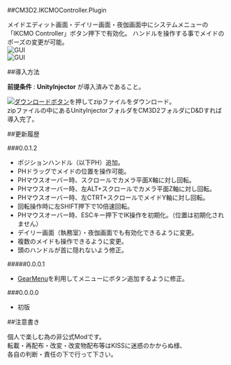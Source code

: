 ##CM3D2.IKCMOController.Plugin

メイドエディット画面・デイリー画面・夜伽画面中にシステムメニューの  
「IKCMO Controller」ボタン押下で有効化。  ハンドルを操作する事でメイドのポーズの変更が可能。  
![GUI](http://i.imgur.com/mvECNlm.png  "説明1")  
![GUI](http://i.imgur.com/DlUt1eu.png  "説明2")  



##導入方法

**前提条件** : **UnityInjector** が導入済みであること。  
  
[![ダウンロードボタン][img_download]][master zip]を押してzipファイルをダウンロード。  
zipファイルの中にあるUnityInjectorフォルダをCM3D2フォルダにD&Dすれば導入完了。  



##更新履歴

###0.0.1.2
* ポジションハンドル（以下PH）追加。
 * PHドラッグでメイドの位置を操作可能。
 * PHマウスオーバー時、スクロールでカメラ平面X軸に対し回転。
 * PHマウスオーバー時、左ALT+スクロールでカメラ平面Z軸に対し回転。
 * PHマウスオーバー時、左CTRT+スクロールでメイドY軸に対し回転。
 * 回転操作時に左SHIFT押下で10倍速回転。
 * PHマウスオーバー時、ESCキー押下でIK操作を初期化。（位置は初期化されません）
* デイリー画面（執務室）・夜伽画面でも有効化できるように変更。
* 複数のメイドも操作できるように変更。
* 頭のハンドルが首に隠れないよう修正。


#####0.0.0.1
* [GearMenu][]を利用してメニューにボタン追加するように修正。

###0.0.0.0
* 初版



##注意書き

個人で楽しむ為の非公式Modです。  
転載・再配布・改変・改変物配布等はKISSに迷惑のかからぬ様、  
各自の判断・責任の下で行って下さい。  



[GearMenu]: https://github.com/neguse11/cm3d2_plugins_okiba/blob/master/Lib/GearMenu.cs "GearMenu.cs"
[master zip]:https://github.com/CM3D2-01/CM3D2.IKCMOController.Plugin/archive/master.zip "master zip"
[img_download]: http://i.imgur.com/byav3Uf.png "ダウンロードボタン"
